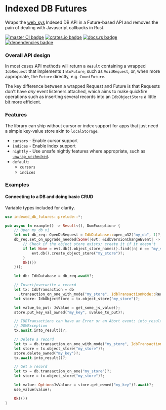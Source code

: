 # Indexed DB Futures

<!-- cargo-rdme start -->

Wraps the [web_sys](https://crates.io/crates/web_sys) Indexed DB API in a Future-based API and
removes the pain of dealing with Javascript callbacks in Rust.

[![master CI badge](https://github.com/Alorel/rust-indexed-db/actions/workflows/test.yml/badge.svg)](https://github.com/Alorel/rust-indexed-db/actions/workflows/test.yml)
[![crates.io badge](https://img.shields.io/crates/v/indexed_db_futures)](https://crates.io/crates/indexed_db_futures)
[![docs.rs badge](https://img.shields.io/docsrs/indexed_db_futures?label=docs.rs)](https://docs.rs/indexed_db_futures)
[![dependencies badge](https://img.shields.io/librariesio/release/cargo/indexed_db_futures)](https://libraries.io/cargo/indexed_db_futures)

### Overall API design

In most cases API methods will return a `Result` containing a wrapped
`IdbRequest` that implements `IntoFuture`, such as
`VoidRequest`, or, when more appropriate, the `Future`
directly, e.g. `CountFuture`.

The key difference between a wrapped Request and Future is that Requests don't have _any_ event
listeners attached, which aims to make quickfire operations such as inserting several records
into an `IdbObjectStore` a little bit more efficient.

### Features

The library can ship without cursor or index support for apps that just need a simple key-value
store akin to `localStorage`.

- `cursors` - Enable cursor support
- `indices` - Enable index support
- `nightly` - Use unsafe nightly features where appropriate, such as [`unwrap_unchecked`](Option::unwrap_unchecked).
- `default`:
   - `cursors`
   - `indices`

### Examples

#### Connecting to a DB and doing basic CRUD

Variable types included for clarity.

```rust
use indexed_db_futures::prelude::*;

pub async fn example() -> Result<(), DomException> {
    // Open my_db v1
    let mut db_req: OpenDbRequest = IdbDatabase::open_u32("my_db", 1)?;
    db_req.set_on_upgrade_needed(Some(|evt: &IdbVersionChangeEvent| -> Result<(), JsValue> {
        // Check if the object store exists; create it if it doesn't
        if let None = evt.db().object_store_names().find(|n| n == "my_store") {
            evt.db().create_object_store("my_store")?;
        }
        Ok(())
    }));

    let db: IdbDatabase = db_req.await?;

    // Insert/overwrite a record
    let tx: IdbTransaction = db
      .transaction_on_one_with_mode("my_store", IdbTransactionMode::Readwrite)?;
    let store: IdbObjectStore = tx.object_store("my_store")?;

    let value_to_put: JsValue = get_some_js_value();
    store.put_key_val_owned("my_key", &value_to_put)?;

    // IDBTransactions can have an Error or an Abort event; into_result() turns both into a
    // DOMException
    tx.await.into_result()?;

    // Delete a record
    let tx = db.transaction_on_one_with_mode("my_store", IdbTransactionMode::Readwrite)?;
    let store = tx.object_store("my_store")?;
    store.delete_owned("my_key")?;
    tx.await.into_result()?;

    // Get a record
    let tx = db.transaction_on_one("my_store")?;
    let store = tx.object_store("my_store")?;

    let value: Option<JsValue> = store.get_owned("my_key")?.await?;
    use_value(value);

    Ok(())
}
```

<!-- cargo-rdme end -->
